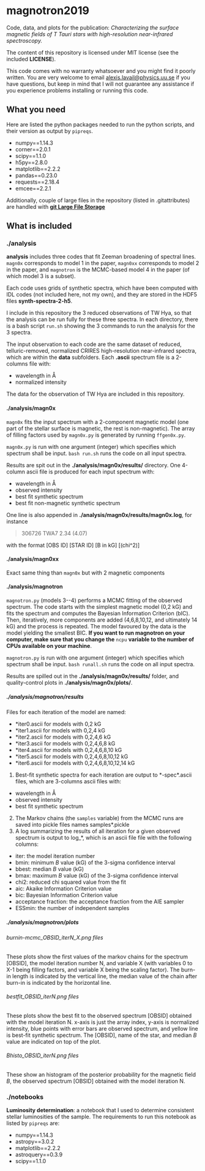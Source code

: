 # magnotron2019
Code, data, and plots for the publication: *Characterizing the surface magnetic fields of T Tauri stars with high-resolution near-infrared spectroscopy.*

The content of this repository is licensed under MIT license (see the included **LICENSE**).

This code comes with no warranty whatsoever and you might find it poorly written. You are very welcome to email [alexis.lavail@physics.uu.se](mailto:alexis.lavail@physics.uu.se) if you have questions, but keep in mind that I will not guarantee any assistance if you experience problems installing or running this code.

## What you need
Here are listed the python packages needed to run the python scripts, and their version as output by `pipreqs`.
* numpy==1.14.3
* corner==2.0.1
* scipy==1.1.0
* h5py==2.8.0
* matplotlib==2.2.2
* pandas==0.23.0
* requests==2.18.4
* emcee==2.2.1

Additionally, couple of large files in the repository (listed in .gitattributes) are handled with **[git Large File Storage](https://git-lfs.github.com/)**

## What is included
### ./analysis
**analysis** includes three codes that fit Zeeman broadening of spectral lines. `magn0x` corresponds to model 1 in the paper, `magn0xx` corresponds to model 2 in the paper, and `magnotron` is the MCMC-based model 4 in the paper (of which model 3 is a subset).

Each code uses grids of synthetic spectra, which have been computed with IDL codes (not included here, not my own), and they are stored in the HDF5 files **synth-spectra-2-h5**.

I include in this repository the 3 reduced observations of TW Hya, so that the analysis can be run fully for these three spectra. In each directory, there is a bash script `run.sh` showing the 3 commands to run the analysis for the 3 spectra.

The input observation to each code are the same dataset of reduced, telluric-removed, normalized CRIRES high-resolution near-infrared spectra, which are within the **data** subfolders. Each **.ascii** spectrum file is a 2-columns file with:
* wavelength in Å
* normalized intensity

The data for the observation of TW Hya are included in this repository.

#### ./analysis/magn0x
`magn0x` fits the input spectrum with a 2-component magnetic model (one part of the stellar surface is magnetic, the rest is non-magnetic). The array of filling factors used by `magn0x.py` is generated by running `ffgen0x.py`.

`magn0x.py` is run with one argument (integer) which specifies which spectrum shall be input. `bash run.sh` runs the code on all input spectra.

Results are spit out in the **./analysis/magn0x/results/** directory. One 4-column ascii file is produced for each input spectrum with:
* wavelength in Å
* observed intensity
* best fit synthetic spectrum
* best fit non-magnetic synthetic spectrum

One line is also appended in **./analysis/magn0x/results/magn0x.log**, for instance

>306726	TWA7	2.34 (4.07)

with the format [OBS ID] [STAR ID] [B in kG] [(chi^2)]

#### ./analysis/magn0xx
Exact same thing than `magn0x` but with 2 magnetic components

#### ./analysis/magnotron
`magnotron.py` (models 3--4) performs a MCMC fitting of the observed spectrum. The code starts with the simplest magnetic model (0,2 kG) and fits the spectrum and computes the Bayesian Information Criterion (bIC). Then, iteratively, more components are added (4,6,8,10,12, and ultimately 14 kG) and the process is repeated. The model favoured by the data is the model yielding the smallest BIC. **If you want to run magnotron on your computer, make sure that you change the** `ncpu` **variable to the number of CPUs available on your machine**.

`magnotron.py` is run with one argument (integer) which specifies which spectrum shall be input. `bash runall.sh` runs the code on all input spectra.

Results are spilled out in the **./analysis/magn0x/results/** folder, and quality-control plots in **./analysis/magn0x/plots/**.

##### ./analysis/magnotron/results
Files for each iteration of the model are named:
* \*iter0.ascii for models with 0,2 kG
* \*iter1.ascii for models with 0,2,4 kG
* \*iter2.ascii for models with 0,2,4,6 kG
* \*iter3.ascii for models with 0,2,4,6,8 kG
* \*iter4.ascii for models with 0,2,4,6,8,10 kG
* \*iter5.ascii for models with 0,2,4,6,8,10,12 kG
* \*iter6.ascii for models with 0,2,4,6,8,10,12,14 kG

1. Best-fit synthetic spectra for each iteration are output to \*-spec\*.ascii files, which are 3-columns ascii files with:
* wavelength in Å
* observed intensity
* best fit synthetic spectrum
2. The Markov chains (the `samples` variable) from the MCMC runs are saved into pickle files names samples\*.pickle
3. A log summarizing the results of all iteration for a given observed spectrum is output to log_\*, which is an ascii file file with the following columns:
* iter: the model iteration number
* bmin: minimum *B* value (kG) of the 3-sigma confidence interval
* bbest: median *B* value (kG)
* bmax: maximum *B* value (kG) of the 3-sigma confidence interval
* chi2: reduced chi squared value from the fit
* aic: Akaike Information Criterion value
* bic: Bayesian Information Criterion value
* acceptance fraction: the acceptance fraction from the AIE sampler
* ESSmin: the number of independent samples

##### ./analysis/magnotron/plots
###### burnin-mcmc_OBSID_iterN_X.png files
These plots show the first values of the markov chains for the spectrum \[OBSID\], the model iteration number N, and variable X (with variables 0 to X-1 being filling factors, and variable X being the scaling factor). The burn-in length is indicated by the vertical line, the median value of the chain after burn-in is indicated by the horizontal line.
###### bestfit_OBSID_iterN.png files
These plots show the best fit to the observed spectrum \[OBSID\] obtained with the model iteration N. x-axis is just the array index, y-axis is normalized intensity, blue points with error bars are observed spectrum, and yellow line is best-fit synthetic spectrum. The \[OBSID\], name of the star, and median *B* value are indicated on top of the plot.
###### Bhisto_OBSID_iterN.png files
These show an histogram of the posterior probability for the magnetic field *B*, the observed spectrum \[OBSID\] obtained with the model iteration N.

### ./notebooks

**Luminosity determination**: a notebook that I used to determine consistent stellar luminosities of the sample. The requirements to run this notebook as listed by `pipreqs` are:
* numpy==1.14.3
* astropy==3.0.2
* matplotlib==2.2.2
* astroquery==0.3.9
* scipy==1.1.0
